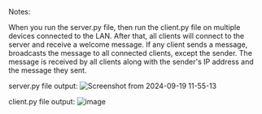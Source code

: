 Notes:

When you run the server.py file, then run the client.py file on multiple devices connected to the LAN. 
After that, all clients will connect to the server and receive a welcome message. 
If any client sends a message,  broadcasts the message to all connected clients, except the sender. 
The message is received by all clients along with the sender's IP address and the message they sent.

server.py file output:
![Screenshot from 2024-09-19 11-55-13](https://github.com/user-attachments/assets/39d46c9e-7c18-4109-b413-8932bd564017)

client.py file output:
![image](https://github.com/user-attachments/assets/2bad7e53-1f96-4358-b3ae-3a9502d92d74)
